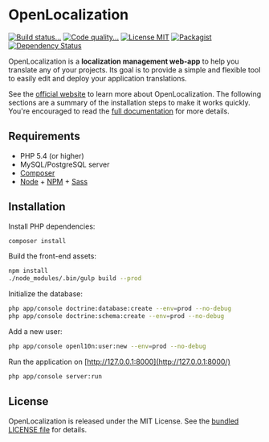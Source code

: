# OpenLocalization

[![Build status...](https://img.shields.io/travis/openl10n/openl10n.svg?style=flat)](http://travis-ci.org/openl10n/openl10n)
[![Code quality...](https://img.shields.io/scrutinizer/g/openl10n/openl10n.svg?style=flat)](https://scrutinizer-ci.com/g/openl10n/openl10n/)
[![License MIT](http://img.shields.io/badge/license-MIT-blue.svg?style=flat)](https://github.com/openl10n/openl10n/blob/master/LICENSE)
[![Packagist](http://img.shields.io/packagist/v/openl10n/openl10n.svg?style=flat)](https://packagist.org/packages/openl10n/openl10n)
[![Dependency Status](https://www.versioneye.com/user/projects/543ce4ff64e43a059e000082/badge.svg?style=flat)](https://www.versioneye.com/user/projects/543ce4ff64e43a059e000082)

OpenLocalization is a **localization management web-app** to help you translate any of your projects.
Its goal is to provide a simple and flexible tool to easily edit and deploy your application translations.

See the [official website](http://openl10n.io/) to learn more about OpenLocalization.
The following sections are a summary of the installation steps to make it works quickly.
You're encouraged to read the [full documentation](http://docs.openl10n.io/) for more details.

## Requirements

- PHP 5.4 (or higher)
- MySQL/PostgreSQL server
- [Composer](https://getcomposer.org/doc/00-intro.md#installation-nix)
- [Node](http://nodejs.org/) + [NPM](https://www.npmjs.org) + [Sass](http://sass-lang.com/install)

## Installation

Install PHP dependencies:

```bash
composer install
```

Build the front-end assets:

```bash
npm install
./node_modules/.bin/gulp build --prod
```

Initialize the database:

```bash
php app/console doctrine:database:create --env=prod --no-debug
php app/console doctrine:schema:create --env=prod --no-debug
```

Add a new user:

```bash
php app/console openl10n:user:new --env=prod --no-debug
```

Run the application on [http://127.0.0.1:8000](http://127.0.0.1:8000/)

```bash
php app/console server:run
```

## License

OpenLocalization is released under the MIT License. See the [bundled LICENSE file](LICENSE)
for details.
